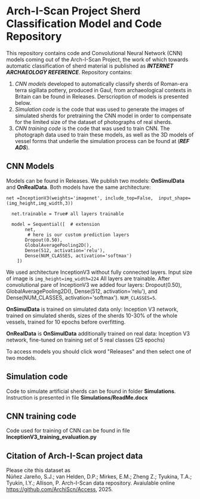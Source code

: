 # Arch-I-Scan Project Sherd Classification Model and Code Repository
This repository contains code and Convolutional Neural Network (CNN) models coming out of the Arch-I-Scan Project, the work of which towards automatic classification of sherd material is published as ***INTERNET ARCHAEOLOGY REFERENCE***.
Repository contains:
1.	*CNN models* developed to automatically classify sherds of Roman-era terra sigillata pottery, produced in Gaul, from archaeological contexts in Britain can be found in Releases. Derscrioption of models is presented below.
2.	*Simulation code* is the code that was used to generate the images of simulated sherds for pretraining the CNN model in order to compensate for the limited size of the dataset of photographs of real sherds.
3.	*CNN training code* is the code that was used to train CNN.
The photograph data used to train these models, as well as the 3D models of vessel forms that underlie the simulation process can be found at (***REF ADS***).

## CNN Models
Models can be found in Releases. 
We publish two models: **OnSimulData** and **OnRealData**. Both models have the same architecture:

```
net =InceptionV3(weights='imagenet', include_top=False,  input_shape=(img_height,img_width,3))

  net.trainable = True# all layers trainable

  model = Sequential([  # extension
       net,
        # here is our custom prediction layers
       Dropout(0.50),       
       GlobalAveragePooling2D(),
       Dense(512, activation='relu'),  
       Dense(NUM_CLASSES, activation='softmax')
    ])
```
We used architecture InceptionV3 without fully connected layers.
Input size of image is `img_height=img_width=224`
All layers are trainable.
After convolutional pare of InceptionV3 we added four layers: Dropout(0.50), GlobalAveragePooling2D(), Dense(512, activation='relu'), and Dense(NUM_CLASSES, activation='softmax').
`NUM_CLASSES=5`.

**OnSimulData** is trained on simulated data only: Inception V3 network, trained on simulated sherds, sizes of the sherds 10-30% of the whole vessels, trained for 10 epochs before overfitting.

**OnRealData** is **OnSimulData** additionally trained on real data: Inception V3 network, fine-tuned on training set of 5 real classes (25 epochs)

To access models you should click word "Releases" and then select one of two models.


## Simulation code
Code to simulate artificial sherds can be found in folder **Simulations**. Instruction is presented in file **Simulations/ReadMe.docx**

## CNN training code
Code used for training of CNN can be found in file **InceptionV3_training_evaluation.py**

## Citation of Arch-I-Scan project data
Please cite this dataset as<br>
Núñez Jareño, S.J.; van Helden, D.P.; Mirkes, E.M.; Zheng Z.; Tyukina, T.A.; Tyukin, I.Y.; Allison, P. Arch-I-Scan data repository. Avaiulable online https://github.com/ArchiScn/Access, 2025.
